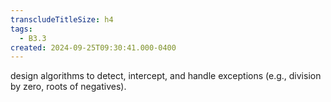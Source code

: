 ```yaml
---
transcludeTitleSize: h4
tags:
  - B3.3
created: 2024-09-25T09:30:41.000-0400
---
```

design algorithms to detect, intercept, and handle exceptions (e.g., division by zero, roots of negatives).